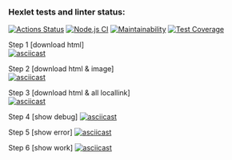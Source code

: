 ### Hexlet tests and linter status:
[![Actions Status](https://github.com/fumufu86/backend-project-lvl3/workflows/hexlet-check/badge.svg)](https://github.com/fumufu86/backend-project-lvl3/actions)
[![Node.js CI](https://github.com/fumufu86/backend-project-lvl3/actions/workflows/node.js.yml/badge.svg)](https://github.com/fumufu86/backend-project-lvl3/actions/workflows/node.js.yml)
[![Maintainability](https://api.codeclimate.com/v1/badges/d3303c65215160e3dad2/maintainability)](https://codeclimate.com/github/fumufu86/backend-project-lvl3/maintainability)
[![Test Coverage](https://api.codeclimate.com/v1/badges/d3303c65215160e3dad2/test_coverage)](https://codeclimate.com/github/fumufu86/backend-project-lvl3/test_coverage)


Step 1 [download html]    
[![asciicast](https://asciinema.org/a/rHIyQLkbrtzCErLSKbrTmC6M2.svg)](https://asciinema.org/a/rHIyQLkbrtzCErLSKbrTmC6M2)

Step 2 [download html & image]  
[![asciicast](https://asciinema.org/a/KYaPyI3M0W3OU3dKOCsTbIhIQ.svg)](https://asciinema.org/a/KYaPyI3M0W3OU3dKOCsTbIhIQ)

Step 3 [download html & all locallink]  
[![asciicast](https://asciinema.org/a/B6TQVX6EZukiJrrD2a3d9LUEj.svg)](https://asciinema.org/a/B6TQVX6EZukiJrrD2a3d9LUEj)

Step 4 [show debug]
[![asciicast](https://asciinema.org/a/OI0RSG7O4pE3UiN5is0Wh9e3k.svg)](https://asciinema.org/a/OI0RSG7O4pE3UiN5is0Wh9e3k)

Step 5 [show error]
[![asciicast](https://asciinema.org/a/iBcPGlo5zXmeFHRzka3I8dYFP.svg)](https://asciinema.org/a/iBcPGlo5zXmeFHRzka3I8dYFP)

Step 6 [show work]
[![asciicast](https://asciinema.org/a/2f3DtOsqXvODrrsAowS5uhIq3.svg)](https://asciinema.org/a/2f3DtOsqXvODrrsAowS5uhIq3)